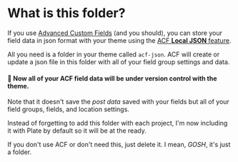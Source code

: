 # What is this folder?

If you use [Advanced Custom Fields](https://www.advancedcustomfields.com) (and you should), you can store your field data in json format with your theme using the [ACF __Local JSON__ feature](https://www.advancedcustomfields.com/resources/local-json/).

All you need is a folder in your theme called `acf-json`. ACF will create or update a json file in this folder with all of your field group settings and data.

#### 💯 Now all of your ACF field data will be under version control with the theme.

Note that it doesn't save the *post data* saved with your fields but all of your field groups, fields, and location settings.

Instead of forgetting to add this folder with each project, I'm now including it with Plate by default so it will be at the ready.

If you don't use ACF or don't need this, just delete it. I mean, *GOSH*, it's just a folder.